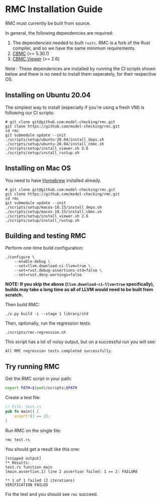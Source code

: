 # RMC Installation Guide

RMC must currently be built from source.

In general, the following dependencies are required:

1. The dependencies needed to built `rustc`. RMC is a fork of the Rust compiler, and so we have the same minimum requirements.
2. [CBMC](https://github.com/diffblue/cbmc) (>= 5.30.1)
3. [CBMC Viewer](https://github.com/awslabs/aws-viewer-for-cbmc) (>= 2.6)

Note : These dependenices are installed by running the CI scripts shown below and there is no need to install them seperately, for their respective OS.

## Installing on Ubuntu 20.04

The simplest way to install (especially if you're using a fresh VM) is following our CI scripts:

```
# git clone git@github.com:model-checking/rmc.git
git clone https://github.com/model-checking/rmc.git
cd rmc
git submodule update --init
./scripts/setup/ubuntu-20.04/install_deps.sh
./scripts/setup/ubuntu-20.04/install_cbmc.sh
./scripts/setup/install_viewer.sh 2.6
./scripts/setup/install_rustup.sh
```

## Installing on Mac OS

You need to have [Homebrew](https://brew.sh/) installed already.

```
# git clone git@github.com:model-checking/rmc.git
git clone https://github.com/model-checking/rmc.git
cd rmc
git submodule update --init
./scripts/setup/macos-10.15/install_deps.sh
./scripts/setup/macos-10.15/install_cbmc.sh
./scripts/setup/install_viewer.sh 2.6
./scripts/setup/install_rustup.sh
```

## Building and testing RMC

Perform one-time build configuration:

```
./configure \
    --enable-debug \
    --set=llvm.download-ci-llvm=true \
    --set=rust.debug-assertions-std=false \
    --set=rust.deny-warnings=false
```

**NOTE: If you skip the above (`llvm.download-ci-llvm=true` specifically), builds may take a long time as all of LLVM would need to be built from scratch.**

Then build RMC:

```
./x.py build -i --stage 1 library/std
```

Then, optionally, run the regression tests:

```
./scripts/rmc-regression.sh
```

This script has a lot of noisy output, but on a successful run you will see:

```
All RMC regression tests completed successfully.
```

## Try running RMC

Get the RMC script in your path:

```bash
export PATH=$(pwd)/scripts:$PATH
```

Create a test file:

```rust
// File: test.rs
pub fn main() {
    assert!(1 == 2);
}
```

Run RMC on the single file:

```
rmc test.rs
```

You should get a result like this one:

```
[snipped output]
** Results:
test.rs function main
[main.assertion.1] line 2 assertion failed: 1 == 2: FAILURE

** 1 of 1 failed (2 iterations)
VERIFICATION FAILED
```

Fix the test and you should see `rmc` succeed.
